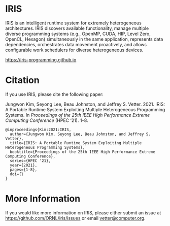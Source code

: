 # IRIS

IRIS is an intelligent runtime system for extremely heterogeneous architectures. IRIS discovers available functionality, manage multiple diverse programming
systems (e.g., OpenMP, CUDA, HIP, Level Zero, OpenCL, Hexagon) simultaneously in the same application, represents data dependencies, orchestrates data movement proactively, and allows configurable work schedulers for diverse heterogeneous devices.

https://iris-programming.github.io

# Citation

If you use IRIS, please cite the following paper:

Jungwon Kim, Seyong Lee, Beau Johnston, and Jeffrey S. Vetter. 2021. IRIS: A Portable Runtime System Exploiting Multiple Heterogeneous Programming Systems. In *Proceedings of the 25th IEEE High Performance Extreme Computing Conference* (HPEC ‘21). 1–8.

```
@inproceedings{Kim:2021:IRIS,
  author={Jungwon Kim, Seyong Lee, Beau Johnston, and Jeffrey S. Vetter},
  title={IRIS: A Portable Runtime System Exploiting Multiple Heterogeneous Programming Systems},
  booktitle={Proceedings of the 25th IEEE High Performance Extreme Computing Conference},
  series={HPEC '21},
  year={2021},
  pages={1-8},
  doi={}
}
```

# More Information

If you would like more information on IRIS, please either submit an issue at https://github.com/ORNL/iris/issues or email vetter@computer.org. 
